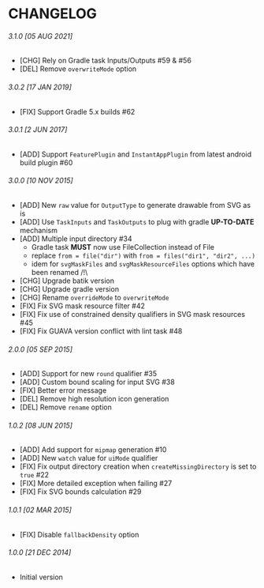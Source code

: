 CHANGELOG
=========

###### 3.1.0 [05 AUG 2021]
 -  [CHG] Rely on Gradle task Inputs/Outputs #59 & #56
 -  [DEL] Remove `overwriteMode` option

###### 3.0.2 [17 JAN 2019]
 -  [FIX] Support Gradle 5.x builds #62

###### 3.0.1 [2 JUN 2017]
 -  [ADD] Support `FeaturePlugin` and `InstantAppPlugin` from latest android build plugin #60

###### 3.0.0 [10 NOV 2015]
 -  [ADD] New `raw` value for `OutputType` to generate drawable from SVG as is
 -  [ADD] Use `TaskInputs` and `TaskOutputs` to plug with gradle **UP-TO-DATE** mechanism
 -  [ADD] Multiple input directory #34
     -  Gradle task **MUST** now use FileCollection instead of File
     -  replace `from = file("dir")` with  `from = files("dir1", "dir2", ...)`
     -  idem for `svgMaskFiles` and `svgMaskResourceFiles` options which have been renamed /!\
 -  [CHG] Upgrade batik version
 -  [CHG] Upgrade gradle version
 -  [CHG] Rename `overrideMode` to `overwriteMode`
 -  [FIX] Fix SVG mask resource filter #42
 -  [FIX] Fix use of constrained density qualifiers in SVG mask resources #45
 -  [FIX] Fix GUAVA version conflict with lint task #48


###### 2.0.0 [05 SEP 2015]
 -  [ADD] Support for new `round` qualifier #35
 -  [ADD] Custom bound scaling for input SVG #38
 -  [FIX] Better error message
 -  [DEL] Remove high resolution icon generation
 -  [DEL] Remove `rename` option


###### 1.0.2 [08 JUN 2015]
 -  [ADD] Add support for `mipmap` generation #10
 -  [ADD] New `watch` value for `uiMode` qualifier
 -  [FIX] Fix output directory creation when `createMissingDirectory` is set to `true` #22
 -  [FIX] More detailed exception when failing #27
 -  [FIX] Fix SVG bounds calculation #29

###### 1.0.1 [02 MAR 2015]
 -  [FIX] Disable `fallbackDensity` option

###### 1.0.0 [21 DEC 2014]
 -  Initial version
